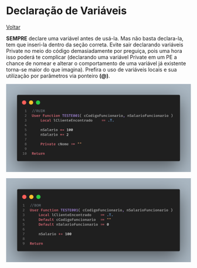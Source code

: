 # Declaração de Variáveis

[Voltar](../../README.md)

**SEMPRE** declare uma variável antes de usá-la. Mas não basta declara-la, tem que inseri-la dentro da seção correta. Evite sair declarando variáveis Private no meio do código demasiadamente por preguiça, pois uma hora isso poderá te complicar (declarando uma variável Private em um PE a chance de nomear e alterar o comportamento de uma variável já existente torna-se maior do que imagina). Prefira o uso de variáveis locais e sua utilização por parâmetros via ponteiro **(@)**.

![](assets/images/variaveis_nao_declaradas.png)

![](assets/images/variaveis_declaradas.png)
